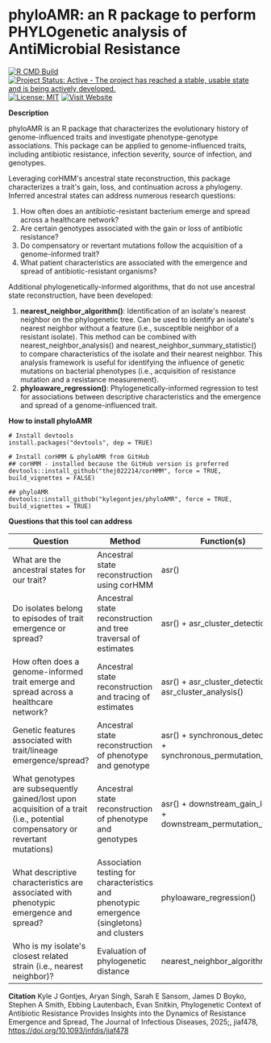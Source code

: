 # phyloAMR: an R package to perform PHYLOgenetic analysis of AntiMicrobial Resistance 

[![R CMD Build](https://github.com/kylegontjes/phyloAMR/actions/workflows/ci.yml/badge.svg)](https://github.com/kylegontjes/phyloAMR/actions/workflows/ci.yml) 
[![Project Status: Active - The project has reached a stable, usable state and is being actively developed.](https://www.repostatus.org/badges/latest/active.svg)](https://www.repostatus.org/#active)
[![License: MIT](https://img.shields.io/badge/license-MIT-blue.svg)](https://cran.r-project.org/web/licenses/MIT)
[![Visit Website](https://img.shields.io/badge/Website-Visit-blue)]([\[https://example.com](https://kylegontjes.github.io/phyloAMR/)])


**Description**

phyloAMR is an R package that characterizes the evolutionary history of genome-influenced traits and investigate phenotype-genotype associations. This package can be applied to genome-influenced traits, including antibiotic resistance, infection severity, source of infection, and genotypes.  

Leveraging corHMM's ancestral state reconstruction, this package characterizes a trait's gain, loss, and continuation across a phylogeny. Inferred ancestral states can address numerous research questions:  
1. How often does an antibiotic-resistant bacterium emerge and spread across a healthcare network?
2. Are certain genotypes associated with the gain or loss of antibiotic resistance?  
3. Do compensatory or revertant mutations follow the acquisition of a genome-informed trait? 
4. What patient characteristics are associated with the emergence and spread of antibiotic-resistant organisms?

Additional phylogenetically-informed algorithms, that do not use ancestral state reconstruction, have been developed:
1. **nearest_neighbor_algorithm()**: Identification of an isolate's nearest neighbor on the phylogenetic tree. Can be used to identify an isolate's nearest neighbor without a feature (i.e., susceptible neighbor of a resistant isolate). This method can be combined with nearest_neighbor_analysis() and nearest_neighbor_summary_statistic() to compare characteristics of the isolate and their nearest neighbor. This analysis framework is useful for identifying the influence of genetic mutations on bacterial phenotypes (i.e., acquisition of resistance mutation and a resistance measurement).
2. **phyloaware_regression()**: Phylogenetically-informed regression to test for associations between descriptive characteristics and the emergence and spread of a genome-influenced trait.

**How to install phyloAMR**

```
# Install devtools
install.packages("devtools", dep = TRUE)

# Install corHMM & phyloAMR from GitHub
## corHMM - installed because the GitHub version is preferred
devtools::install_github("thej022214/corHMM", force = TRUE, build_vignettes = FALSE)

## phyloAMR
devtools::install_github("kylegontjes/phyloAMR", force = TRUE, build_vignettes = TRUE)
```

**Questions that this tool can address**

| Question | Method | Function(s) | Inputs | Output |
|---|---|---|---|---|
| What are the ancestral states for our trait? | Ancestral state reconstruction using corHMM | asr() | Dataframe with a trait and a phylogenetic tree | Ancestral reconstruction states | 
| Do isolates belong to episodes of trait emergence or spread? | Ancestral state reconstruction and tree traversal of estimates | asr() + asr_cluster_detection() | Dataframe with genome-influenced trait and a phylogenetic tree | Ancestral reconstruction and calls for clusters and singletons | 
| How often does a genome-informed trait emerge and spread across a healthcare network? | Ancestral state reconstruction and tracing of estimates| asr() + asr_cluster_detection() + asr_cluster_analysis() | Dataframe with genome-influenced trait and a phylogenetic tree | Descriptive statistics on cluster calls and phylogenetic singletons | 
| Genetic features associated with trait/lineage emergence/spread? | Ancestral state reconstruction of phenotype and genotype | asr() + synchronous_detection() + synchronous_permutation_test() | Dataframe with genome-influenced trait + genotypes of interest and a phylogenetic tree | Two traits with synchronous episodes of gain or loss 
| What genotypes are subsequently gained/lost upon acquisition of a trait (i.e., potential compensatory or revertant mutations) | Ancestral state reconstruction of phenotype and genotypes | asr() + downstream_gain_loss()  + downstream_permutation_test() | Dataframe with genome-influenced trait + genotypes of interest and a phylogenetic tree | Genotypes classified as downstream mutations from a traits gain event |  
| What descriptive characteristics are associated with phenotypic emergence and spread? | Association testing for characteristics and phenotypic emergence (singletons) and clusters | phyloaware_regression() | Cluster calls from asr_cluster_detection() algorithm and a dataframe with characteristics of interest | Statistical association testing results for characteristics of interest | 
| Who is my isolate's closest related strain (i.e., nearest neighbor)? | Evaluation of phylogenetic distance | nearest_neighbor_algorithm() | Dataframe with genome-influenced trait and a phylogenetic tree | An isolate's nearest neighbor |  

**Citation**
Kyle J Gontjes, Aryan Singh, Sarah E Sansom, James D Boyko, Stephen A Smith, Ebbing Lautenbach, Evan Snitkin, Phylogenetic Context of Antibiotic Resistance Provides Insights into the Dynamics of Resistance Emergence and Spread, The Journal of Infectious Diseases, 2025;, jiaf478, https://doi.org/10.1093/infdis/jiaf478
